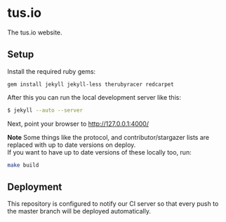 # tus.io

The tus.io website.

## Setup

Install the required ruby gems:

```
gem install jekyll jekyll-less therubyracer redcarpet
```

After this you can run the local development server like this:

```bash
$ jekyll --auto --server
```

Next, point your browser to http://127.0.0.1:4000/

**Note** Some things like the protocol, and contributor/stargazer lists are replaced with
up to date versions on deploy.  
If you want to have up to date versions of these locally too, run:

```bash
make build
```

## Deployment

This repository is configured to notify our CI server so that every push to the
master branch will be deployed automatically.
